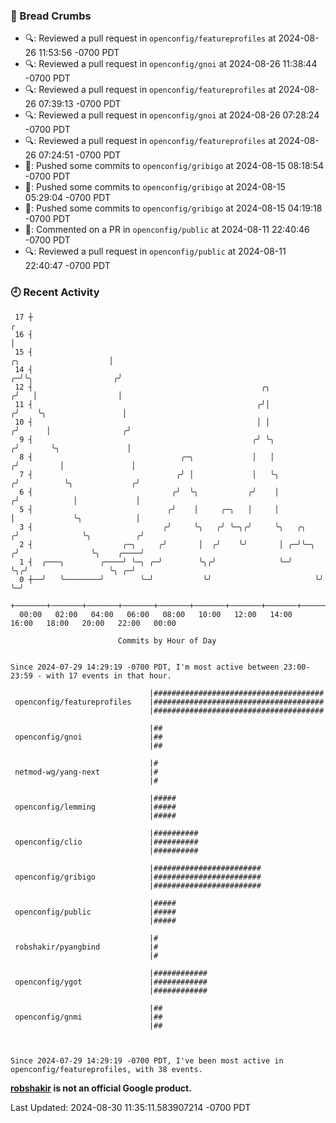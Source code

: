 ### 🍞 Bread Crumbs

 * 🔍: Reviewed a pull request in  `openconfig/featureprofiles` at 2024-08-26 11:53:56 -0700 PDT
 * 🔍: Reviewed a pull request in  `openconfig/gnoi` at 2024-08-26 11:38:44 -0700 PDT
 * 🔍: Reviewed a pull request in  `openconfig/featureprofiles` at 2024-08-26 07:39:13 -0700 PDT
 * 🔍: Reviewed a pull request in  `openconfig/gnoi` at 2024-08-26 07:28:24 -0700 PDT
 * 🔍: Reviewed a pull request in  `openconfig/featureprofiles` at 2024-08-26 07:24:51 -0700 PDT
 * 🚢: Pushed some commits to `openconfig/gribigo` at 2024-08-15 08:18:54 -0700 PDT
 * 🚢: Pushed some commits to `openconfig/gribigo` at 2024-08-15 05:29:04 -0700 PDT
 * 🚢: Pushed some commits to `openconfig/gribigo` at 2024-08-15 04:19:18 -0700 PDT
 * 💬: Commented on a PR in  `openconfig/public` at 2024-08-11 22:40:46 -0700 PDT
 * 🔍: Reviewed a pull request in  `openconfig/public` at 2024-08-11 22:40:47 -0700 PDT

### 🕘 Recent Activity
```
 17 ┼                                                                                                  ╭
 16 ┤                                                                                                  │
 15 ┤                                                                            ╭╮                    │
 14 ┤                                                                          ╭─╯╰╮                  ╭╯
 12 ┤                                                   ╭╮                    ╭╯   │                  │
 11 ┤                                                  ╭╯│                   ╭╯    ╰╮                 │
 10 ┤                                                  │ │                  ╭╯      │                ╭╯
  9 ┤                                                 ╭╯ ╰╮                ╭╯       ╰╮               │
  8 ┤                                 ╭─╮             │   │               ╭╯         │               │
  7 ┤                                ╭╯ │             │   ╰╮             ╭╯          ╰╮             ╭╯
  6 ┤                               ╭╯  ╰╮           ╭╯    │            ╭╯            │             │
  5 ┤                              ╭╯    │     ╭─╮   │     │            │             ╰╮            │
  3 ┤                             ╭╯     ╰╮   ╭╯ ╰─╮╭╯     ╰╮   ╭╮     ╭╯              ╰╮          ╭╯
  2 ┤                    ╭─╮     ╭╯       │  ╭╯    ╰╯       │ ╭─╯╰─╮  ╭╯                ╰╮    ╭────╯
  1 ┤  ╭───╮        ╭────╯ ╰─╮ ╭─╯        ╰╮╭╯              ╰─╯    ╰╮╭╯                  ╰╮ ╭─╯
  0 ┼──╯   ╰────────╯        ╰─╯           ╰╯                       ╰╯                    ╰─╯
    +───────+───────+───────+───────+───────+───────+───────+───────+───────+───────+───────+───────+────
  00:00   02:00   04:00   06:00   08:00   10:00   12:00   14:00   16:00   18:00   20:00   22:00   00:00   

						Commits by Hour of Day


Since 2024-07-29 14:29:19 -0700 PDT, I'm most active between 23:00-23:59 - with 17 events in that hour.

```



```
                               |######################################
 openconfig/featureprofiles    |######################################
                               |######################################

                               |##
 openconfig/gnoi               |##
                               |##

                               |#
 netmod-wg/yang-next           |#
                               |#

                               |#####
 openconfig/lemming            |#####
                               |#####

                               |##########
 openconfig/clio               |##########
                               |##########

                               |########################
 openconfig/gribigo            |########################
                               |########################

                               |#####
 openconfig/public             |#####
                               |#####

                               |#
 robshakir/pyangbind           |#
                               |#

                               |############
 openconfig/ygot               |############
                               |############

                               |##
 openconfig/gnmi               |##
                               |##



Since 2024-07-29 14:29:19 -0700 PDT, I've been most active in openconfig/featureprofiles, with 38 events.

```
**[robshakir](mailto:robjs@google.com) is not an official Google product.**  


Last Updated: 2024-08-30 11:35:11.583907214 -0700 PDT
